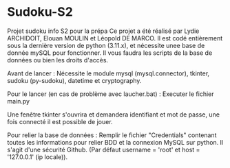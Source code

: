 # Sudoku-S2
Projet sudoku info S2 pour la prépa
Ce projet a été réalisé par Lydie ARCHIDOIT, Elouan MOULIN et Léopold DE MARCO.
Il est codé entièrement sous la dernière version de python (3.11.x), et nécessite unee base de donnée mySQL pour fonctionner.
Il vous faudra les scripts de la base de données ou bien les droits d'accès.


Avant de lancer : Nécessite le module mysql (mysql.connector), tkinter, sudoku (py-sudoku), datetime et cryptography.

Pour le lancer (en cas de problème avec laucher.bat) : Executer le fichier main.py

Une fenêtre tkinter s'ouvrira et demandera identifiant et mot de passe, une fois connecté il est possible de jouer.

Pour relier la base de données : Remplir le fichier "Credentials" contenant toutes les
informations pour relier BDD et la connexion MySQL sur python. Il s'agit d'une sécurité Github.
(Par défaut username = 'root' et host = '127.0.0.1' (ip locale)).